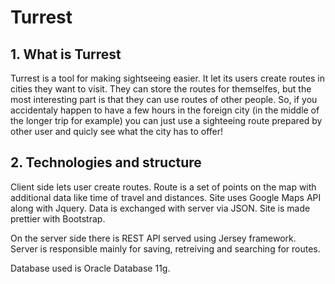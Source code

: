 # Turrest

## 1. What is Turrest

Turrest is a tool for making sightseeing easier. It let its users create routes in cities they want to visit.
They can store the routes for themselfes, but the most interesting part is that they can use routes of other people.
So, if you accidentaly happen to have a few hours in the foreign city (in the middle of the longer trip for example)
you can just use a sighteeing route prepared by other user and quicly see what the city has to offer!

## 2. Technologies and structure

Client side lets user create routes. Route is a set of points on the map with additional data like time of travel and distances.
Site uses Google Maps API along with Jquery. Data is exchanged with server via JSON. Site is made prettier with Bootstrap.  

On the server side there is REST API served using Jersey framework. 
Server is responsible mainly for saving, retreiving and searching for routes.

Database used is Oracle Database 11g.
